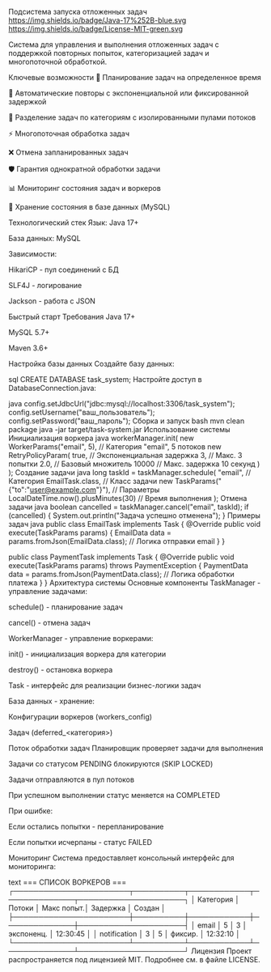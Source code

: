 Подсистема запуска отложенных задач
https://img.shields.io/badge/Java-17%252B-blue.svg
https://img.shields.io/badge/License-MIT-green.svg

Система для управления и выполнения отложенных задач с поддержкой повторных попыток, категоризацией задач и многопоточной обработкой.

Ключевые возможности
📅 Планирование задач на определенное время

🔁 Автоматические повторы с экспоненциальной или фиксированной задержкой

🧩 Разделение задач по категориям с изолированными пулами потоков

⚡️ Многопоточная обработка задач

❌ Отмена запланированных задач

🛡 Гарантия однократной обработки задачи

📊 Мониторинг состояния задач и воркеров

💾 Хранение состояния в базе данных (MySQL)

Технологический стек
Язык: Java 17+

База данных: MySQL

Зависимости:

HikariCP - пул соединений с БД

SLF4J - логирование

Jackson - работа с JSON

Быстрый старт
Требования
Java 17+

MySQL 5.7+

Maven 3.6+

Настройка базы данных
Создайте базу данных:

sql
CREATE DATABASE task_system;
Настройте доступ в DatabaseConnection.java:

java
config.setJdbcUrl("jdbc:mysql://localhost:3306/task_system");
config.setUsername("ваш_пользователь");
config.setPassword("ваш_пароль");
Сборка и запуск
bash
mvn clean package
java -jar target/task-system.jar
Использование системы
Инициализация воркера
java
workerManager.init(
    new WorkerParams("email", 5), // Категория "email", 5 потоков
    new RetryPolicyParam(
        true,    // Экспоненциальная задержка
        3,       // Макс. 3 попытки
        2.0,     // Базовый множитель
        10000    // Макс. задержка 10 секунд
    )
);
Создание задачи
java
long taskId = taskManager.schedule(
    "email",                      // Категория
    EmailTask.class,              // Класс задачи
    new TaskParams("{\"to\":\"user@example.com\"}"), // Параметры
    LocalDateTime.now().plusMinutes(30) // Время выполнения
);
Отмена задачи
java
boolean cancelled = taskManager.cancel("email", taskId);
if (cancelled) {
    System.out.println("Задача успешно отменена");
}
Примеры задач
java
public class EmailTask implements Task {
    @Override
    public void execute(TaskParams params) {
        EmailData data = params.fromJson(EmailData.class);
        // Логика отправки email
    }
}

public class PaymentTask implements Task {
    @Override
    public void execute(TaskParams params) throws PaymentException {
        PaymentData data = params.fromJson(PaymentData.class);
        // Логика обработки платежа
    }
}
Архитектура системы
Основные компоненты
TaskManager - управление задачами:

schedule() - планирование задач

cancel() - отмена задач

WorkerManager - управление воркерами:

init() - инициализация воркера для категории

destroy() - остановка воркера

Task - интерфейс для реализации бизнес-логики задач

База данных - хранение:

Конфигурации воркеров (workers_config)

Задач (deferred_<категория>)

Поток обработки задач
Планировщик проверяет задачи для выполнения

Задачи со статусом PENDING блокируются (SKIP LOCKED)

Задачи отправляются в пул потоков

При успешном выполнении статус меняется на COMPLETED

При ошибке:

Если остались попытки - перепланирование

Если попытки исчерпаны - статус FAILED

Мониторинг
Система предоставляет консольный интерфейс для мониторинга:

text
=== СПИСОК ВОРКЕРОВ ===
┌───────────────────────┬──────────┬────────────┬──────────────┬─────────────────────┐
│ Категория             │ Потоки   │ Макс попыт.│ Задержка     │ Создан             │
├───────────────────────┼──────────┼────────────┼──────────────┼─────────────────────┤
│ email                 │ 5        │ 3          │ экспоненц.   │ 12:30:45           │
│ notification          │ 3        │ 5          │ фиксир.      │ 12:32:10           │
└───────────────────────┴──────────┴────────────┴──────────────┴─────────────────────┘
Лицензия
Проект распространяется под лицензией MIT. Подробнее см. в файле LICENSE.

